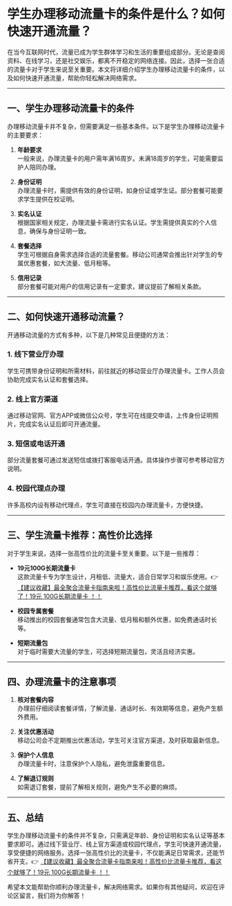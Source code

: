 # 学生办理移动流量卡的条件是什么？如何快速开通流量？

在当今互联网时代，流量已成为学生群体学习和生活的重要组成部分。无论是查阅资料、在线学习，还是社交娱乐，都离不开稳定的网络连接。因此，选择一张合适的流量卡对于学生来说至关重要。本文将详细介绍学生办理移动流量卡的条件，以及如何快速开通流量，帮助你轻松解决网络需求。

---

## 一、学生办理移动流量卡的条件

办理移动流量卡并不复杂，但需要满足一些基本条件。以下是学生办理移动流量卡的主要要求：

1. **年龄要求**  
   一般来说，办理流量卡的用户需年满16周岁。未满18周岁的学生，可能需要监护人陪同办理。

2. **身份证明**  
   办理流量卡时，需提供有效的身份证明，如身份证或学生证。部分套餐可能要求学生提供在校证明。

3. **实名认证**  
   根据国家相关规定，办理流量卡需进行实名认证。学生需提供真实的个人信息，确保与身份证明一致。

4. **套餐选择**  
   学生可根据自身需求选择合适的流量套餐。移动公司通常会推出针对学生的专属优惠套餐，如大流量、低月租等。

5. **信用记录**  
   部分套餐可能对用户的信用记录有一定要求，建议提前了解相关条款。

---

## 二、如何快速开通移动流量？

开通移动流量的方式有多种，以下是几种常见且便捷的方法：

### 1. 线下营业厅办理  
   学生可携带身份证明和所需材料，前往就近的移动营业厅办理流量卡。工作人员会协助完成实名认证和套餐选择。

### 2. 线上官方渠道  
   通过移动官网、官方APP或微信公众号，学生可在线提交申请，上传身份证明照片，完成实名认证后即可开通流量。

### 3. 短信或电话开通  
   部分流量套餐可通过发送短信或拨打客服电话开通。具体操作步骤可参考移动官方说明。

### 4. 校园代理点办理  
   许多高校内设有移动代理点，学生可直接在校园内办理流量卡，方便快捷。

---

## 三、学生流量卡推荐：高性价比选择

对于学生来说，选择一张高性价比的流量卡至关重要。以下是一些推荐：

- **19元100G长期流量卡**  
  这款流量卡专为学生设计，月租低、流量大，适合日常学习和娱乐使用。👉 [【建议收藏】最全聚合流量卡指南来啦！高性价比流量卡推荐，看这个就够了！19元 100G长期流量卡 ！！](https://bit.ly/Liuliangka)

- **校园专属套餐**  
  移动推出的校园套餐通常包含大流量、低月租和额外优惠，如免费通话时长等。

- **短期流量包**  
  对于临时需要大流量的学生，可选择短期流量包，灵活且经济实惠。

---

## 四、办理流量卡的注意事项

1. **核对套餐内容**  
   办理前仔细阅读套餐详情，了解流量、通话时长、有效期等信息，避免产生额外费用。

2. **关注优惠活动**  
   移动公司会不定期推出优惠活动，学生可关注官方渠道，及时获取最新信息。

3. **保护个人信息**  
   办理流量卡时，注意保护个人隐私，避免泄露重要信息。

4. **了解退订规则**  
   如需退订套餐，提前了解相关规则，避免产生不必要的麻烦。

---

## 五、总结

学生办理移动流量卡的条件并不复杂，只需满足年龄、身份证明和实名认证等基本要求即可。通过线下营业厅、线上官方渠道或校园代理点，学生可快速开通流量，享受便捷的网络服务。选择一张高性价比的流量卡，不仅能满足日常需求，还能节省开支。👉 [【建议收藏】最全聚合流量卡指南来啦！高性价比流量卡推荐，看这个就够了！19元 100G长期流量卡 ！！](https://bit.ly/Liuliangka)

希望本文能帮助你顺利办理流量卡，解决网络需求。如果你有其他疑问，欢迎在评论区留言，我们将为你解答！